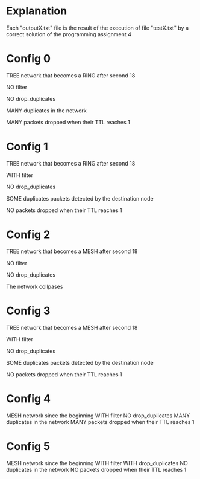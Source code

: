 # Explanation

Each "outputX.txt" file is the result of the execution of file
"testX.txt" by a correct solution of the programming assignment 4

# Config 0

TREE network that becomes a RING after second 18

NO filter

NO drop_duplicates

MANY duplicates in the network

MANY packets dropped when their TTL reaches 1

# Config 1

TREE network that becomes a RING after second 18

WITH filter

NO drop_duplicates

SOME duplicates packets detected by the destination node

NO packets dropped when their TTL reaches 1

# Config 2

TREE network that becomes a MESH after second 18

NO filter

NO drop_duplicates

The network collpases

# Config 3

TREE network that becomes a MESH after second 18

WITH filter

NO drop_duplicates

SOME duplicates packets detected by the destination node

NO packets dropped when their TTL reaches 1

# Config 4

MESH network since the beginning
WITH filter
NO drop_duplicates
MANY duplicates in the network
MANY packets dropped when their TTL reaches 1

# Config 5

MESH network since the beginning
WITH filter
WITH drop_duplicates
NO duplicates in the network
NO packets dropped when their TTL reaches 1















